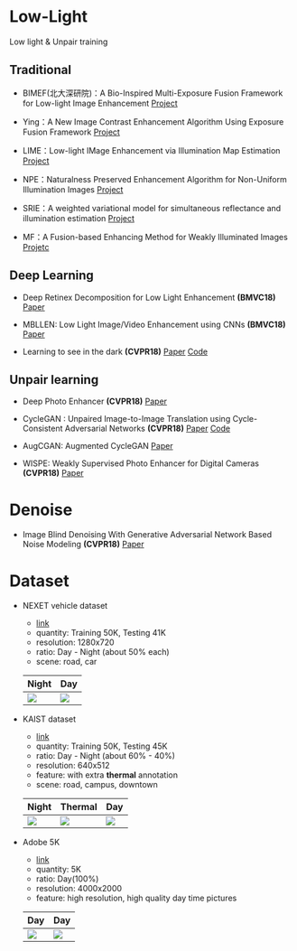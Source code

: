 # Low-Light
Low light &amp; Unpair training


## Traditional

- BIMEF(北大深研院)：A Bio-Inspired Multi-Exposure Fusion Framework for Low-light Image Enhancement [Project](https://github.com/baidut/BIMEF)

- Ying：A New Image Contrast Enhancement Algorithm Using Exposure Fusion Framework [Project](https://github.com/AndyHuang1995/Image-Contrast-Enhancement)

- LIME：Low-light IMage Enhancement via Illumination Map Estimation [Project](https://sites.google.com/view/xjguo/lime)

- NPE：Naturalness Preserved Enhancement Algorithm for Non-Uniform Illumination Images 
[Project](https://shuhangwang.wordpress.com/2015/12/14/naturalness-preserved-image-enhancement-using-a-statistical-lightness-variation-prior/)

- SRIE：A weighted variational model for simultaneous reflectance and illumination estimation
[Project](https://xueyangfu.github.io/)

- MF：A Fusion-based Enhancing Method for Weakly Illuminated Images
[Projetc](https://xueyangfu.github.io/)

## Deep Learning

- Deep Retinex Decomposition for Low Light Enhancement **(BMVC18)**
[Paper](https://arxiv.org/abs/1808.04560)

- MBLLEN: Low Light Image/Video Enhancement using CNNs **(BMVC18)**
[Paper](http://bmvc2018.org/contents/papers/0700.pdf)

- Learning to see in the dark **(CVPR18)**
[Paper](https://arxiv.org/abs/1805.01934)
[Code](https://github.com/cchen156/Learning-to-See-in-the-Dark)


## Unpair learning

- Deep Photo Enhancer **(CVPR18)**
[Paper](https://www.cmlab.csie.ntu.edu.tw/project/Deep-Photo-Enhancer/CVPR-2018-DPE.pdf)

- CycleGAN : Unpaired Image-to-Image Translation using Cycle-Consistent Adversarial Networks **(CVPR18)**
[Paper](https://arxiv.org/abs/1703.10593)
[Code](https://github.com/vanhuyz/CycleGAN-TensorFlow)

- AugCGAN: Augmented CycleGAN 
[Paper](https://arxiv.org/pdf/1802.10151.pdf)

- WISPE: Weakly Supervised Photo Enhancer for Digital Cameras **(CVPR18)**
[Paper](https://arxiv.org/pdf/1709.01118.pdf)

# Denoise

- Image Blind Denoising With Generative Adversarial Network Based Noise Modeling **(CVPR18)**
[Paper](http://openaccess.thecvf.com/content_cvpr_2018/papers/Chen_Image_Blind_Denoising_CVPR_2018_paper.pdf)




# Dataset

- NEXET vehicle dataset

  - [link](https://www.getnexar.com/challenge-2/#)
  - quantity: Training 50K, Testing 41K
  - resolution: 1280x720
  - ratio: Day - Night (about 50% each)
  - scene: road, car

  | Night                                                        | Day                                                          |
  | ------------------------------------------------------------ | ------------------------------------------------------------ |
  | ![](E:\学习\Laboratry\low_light_image\Low-Light-master\frame_05c3e17847ff03feac36c558ae4899f2_10bf5f7edad1d53ef9e4e78c21bb8631_0-1280_720.jpg) | ![](E:\学习\Laboratry\low_light_image\Low-Light-master\frame_35a791b1-a5b8-4a69-877e-663e7c0540f7_00011-1280_720.jpg) |

- KAIST dataset

  - [link](https://soonminhwang.github.io/rgbt-ped-detection/data/)
  - quantity: Training 50K, Testing 45K
  - ratio: Day - Night (about 60% - 40%)
  - resolution: 640x512
  - feature: with extra **thermal** annotation
  - scene: road, campus, downtown

  | Night                                                        | Thermal                                                      | Day                                                          |
  | ------------------------------------------------------------ | ------------------------------------------------------------ | ------------------------------------------------------------ |
  | ![](E:\学习\Laboratry\low_light_image\Low-Light-master\I00011.jpg) | ![](E:\学习\Laboratry\low_light_image\Low-Light-master\I00011_thernal.jpg) | ![](E:\学习\Laboratry\low_light_image\Low-Light-master\I00275.jpg) |

- Adobe 5K

  - [link](https://data.csail.mit.edu/graphics/fivek/)
  - quantity: 5K
  - ratio: Day(100%)
  - resolution: 4000x2000
  - feature: high resolution, high quality day time pictures

  | Day                                                          | Day                                                          |
  | ------------------------------------------------------------ | ------------------------------------------------------------ |
  | ![](E:\学习\Laboratry\low_light_image\Low-Light-master\蜂蜜浏览器_a0006-IMG_2787.jpg) | ![](E:\学习\Laboratry\low_light_image\Low-Light-master\蜂蜜浏览器_a0025-kme_298.jpg) |